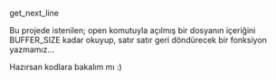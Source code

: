 get_next_line

Bu projede istenilen; open komutuyla açılmış bir dosyanın içeriğini BUFFER_SIZE kadar okuyup, satır satır geri döndürecek bir fonksiyon yazmamız...

Hazırsan kodlara bakalım mı :)

